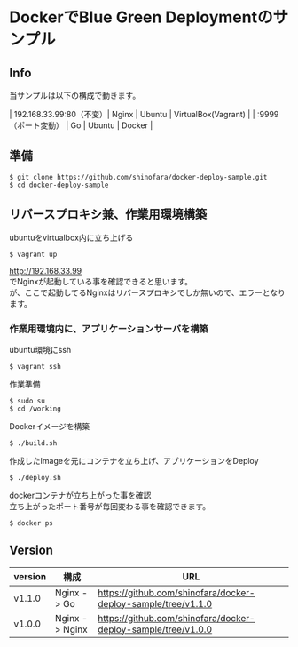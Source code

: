 DockerでBlue Green Deploymentのサンプル
==========================

## Info

当サンプルは以下の構成で動きます。

| 192.168.33.99:80（不変）| Nginx | Ubuntu | VirtualBox(Vagrant) | 
| :9999（ポート変動）     | Go    | Ubuntu | Docker              |

## 準備

```
$ git clone https://github.com/shinofara/docker-deploy-sample.git
$ cd docker-deploy-sample
```

## リバースプロキシ兼、作業用環境構築

ubuntuをvirtualbox内に立ち上げる

```
$ vagrant up
```

http://192.168.33.99  
でNginxが起動している事を確認できると思います。  
が、ここで起動してるNginxはリバースプロキシでしか無いので、エラーとなります。


### 作業用環境内に、アプリケーションサーバを構築

ubuntu環境にssh

```
$ vagrant ssh
```

作業準備

```
$ sudo su
$ cd /working
```

Dockerイメージを構築

```
$ ./build.sh
```

作成したImageを元にコンテナを立ち上げ、アプリケーションをDeploy

```
$ ./deploy.sh
```

dockerコンテナが立ち上がった事を確認  
立ち上がったポート番号が毎回変わる事を確認できます。

```
$ docker ps
```

## Version

| version | 構成           | URL                                                           |
| ------- | -------------- | ------------------------------------------------------------- |
| v1.1.0  | Nginx -> Go    | https://github.com/shinofara/docker-deploy-sample/tree/v1.1.0 |
| v1.0.0  | Nginx -> Nginx | https://github.com/shinofara/docker-deploy-sample/tree/v1.0.0 |
